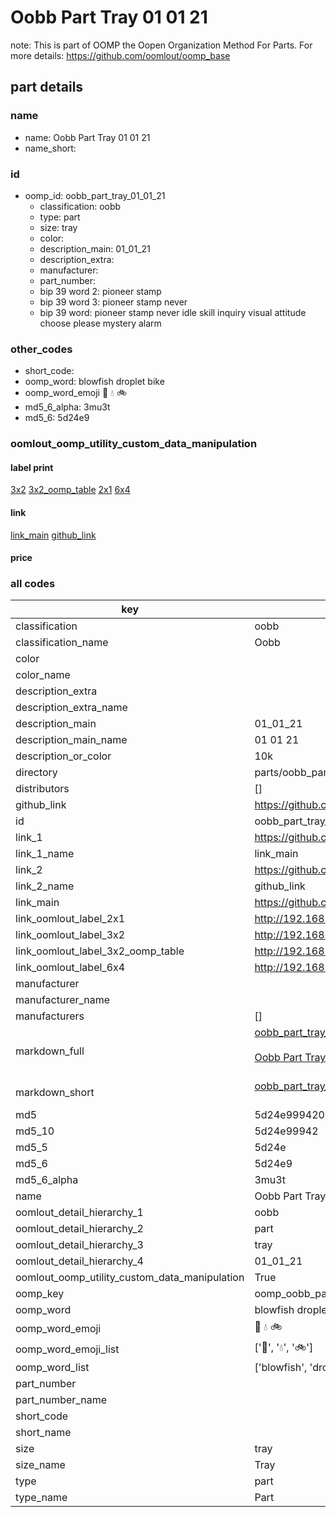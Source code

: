 # Oobb Part Tray 01 01 21  

note: This is part of OOMP the Oopen Organization Method For Parts. For more details: https://github.com/oomlout/oomp_base

##  part details





### name
* name: Oobb Part Tray 01 01 21
* name_short: 
### id
* oomp_id: oobb_part_tray_01_01_21
  * classification: oobb
  * type: part
  * size: tray
  * color: 
  * description_main: 01_01_21
  * description_extra: 
  * manufacturer: 
  * part_number: 
  * bip 39 word 2: pioneer stamp
  * bip 39 word 3: pioneer stamp never
  * bip 39 word: pioneer stamp never idle skill inquiry visual attitude choose please mystery alarm

### other_codes
* short_code: 
* oomp_word: blowfish droplet bike
* oomp_word_emoji :blowfish: :droplet: :bike:
* md5_6_alpha: 3mu3t
* md5_6: 5d24e9






### oomlout_oomp_utility_custom_data_manipulation
#### label print
[3x2](http://192.168.1.245:1112/?label=oomp%203mu3t)
[3x2_oomp_table](http://192.168.1.107:1112/?label=oomp%203mu3t)
[2x1](http://192.168.1.242:1112/?label=oomp%203mu3t)
[6x4](http://192.168.1.55:1112/?label=oomp%203mu3t)    

#### link

[link_main](https://github.com/oomlout/oomlout_oomp_current_version_messy/tree/main/parts/oobb_part_tray_01_01_21) [github_link](https://github.com/oomlout/oomlout_oomp_part_src/tree/main/parts/oobb_part_tray_01_01_21)                             

#### price







### all codes 
| key | value |  
| --- | --- |  
| classification | oobb |  
| classification_name | Oobb |  
| color |  |  
| color_name |  |  
| description_extra |  |  
| description_extra_name |  |  
| description_main | 01_01_21 |  
| description_main_name | 01 01 21 |  
| description_or_color | 10k |  
| directory | parts/oobb_part_tray_01_01_21 |  
| distributors | [] |  
| github_link | https://github.com/oomlout/oomlout_oomp_part_src/tree/main/parts/oobb_part_tray_01_01_21 |  
| id | oobb_part_tray_01_01_21 |  
| link_1 | https://github.com/oomlout/oomlout_oomp_current_version_messy/tree/main/parts/oobb_part_tray_01_01_21 |  
| link_1_name | link_main |  
| link_2 | https://github.com/oomlout/oomlout_oomp_part_src/tree/main/parts/oobb_part_tray_01_01_21 |  
| link_2_name | github_link |  
| link_main | https://github.com/oomlout/oomlout_oomp_current_version_messy/tree/main/parts/oobb_part_tray_01_01_21 |  
| link_oomlout_label_2x1 | http://192.168.1.242:1112/?label=oomp%203mu3t |  
| link_oomlout_label_3x2 | http://192.168.1.245:1112/?label=oomp%203mu3t |  
| link_oomlout_label_3x2_oomp_table | http://192.168.1.107:1112/?label=oomp%203mu3t |  
| link_oomlout_label_6x4 | http://192.168.1.55:1112/?label=oomp%203mu3t |  
| manufacturer |  |  
| manufacturer_name |  |  
| manufacturers | [] |  
| markdown_full | [oobb_part_tray_01_01_21](https://github.com/oomlout/oomlout_oomp_current_version_messy/tree/main/parts/oobb_part_tray_01_01_21)<br>[](https://github.com/oomlout/oomlout_oomp_current_version_messy/tree/main/parts/oobb_part_tray_01_01_21)<br>[Oobb Part Tray 01 01 21](https://github.com/oomlout/oomlout_oomp_current_version_messy/tree/main/parts/oobb_part_tray_01_01_21)<br><br> |  
| markdown_short | [oobb_part_tray_01_01_21](https://github.com/oomlout/oomlout_oomp_current_version_messy/tree/main/parts/oobb_part_tray_01_01_21)<br><br> |  
| md5 | 5d24e999420ebe9dd365370b2a351d29 |  
| md5_10 | 5d24e99942 |  
| md5_5 | 5d24e |  
| md5_6 | 5d24e9 |  
| md5_6_alpha | 3mu3t |  
| name | Oobb Part Tray 01 01 21 |  
| oomlout_detail_hierarchy_1 | oobb |  
| oomlout_detail_hierarchy_2 | part |  
| oomlout_detail_hierarchy_3 | tray |  
| oomlout_detail_hierarchy_4 | 01_01_21 |  
| oomlout_oomp_utility_custom_data_manipulation | True |  
| oomp_key | oomp_oobb_part_tray_01_01_21 |  
| oomp_word | blowfish droplet bike |  
| oomp_word_emoji | :blowfish: :droplet: :bike: |  
| oomp_word_emoji_list | [':blowfish:', ':droplet:', ':bike:'] |  
| oomp_word_list | ['blowfish', 'droplet', 'bike'] |  
| part_number |  |  
| part_number_name |  |  
| short_code |  |  
| short_name |  |  
| size | tray |  
| size_name | Tray |  
| type | part |  
| type_name | Part |  
